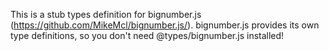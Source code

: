 This is a stub types definition for bignumber.js (https://github.com/MikeMcl/bignumber.js/).
bignumber.js provides its own type definitions, so you don't need @types/bignumber.js installed!